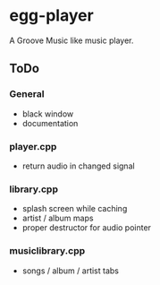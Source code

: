 # egg-player
A Groove Music like music player.

## ToDo

### General
- black window
- documentation

### player.cpp
- return audio in changed signal

### library.cpp
- splash screen while caching
- artist / album maps
- proper destructor for audio pointer

### musiclibrary.cpp
- songs / album / artist tabs
